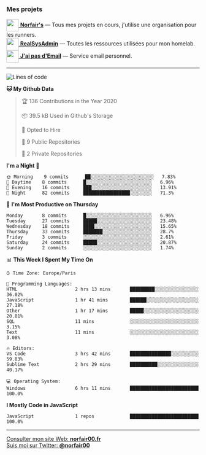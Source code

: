 ### Mes projets


[<img src="https://avatars1.githubusercontent.com/u/68918238?s=96&v=4" width="32" height="32" align="center"> **Norfair's**](https://github.com/norfairs) — Tous mes projets en cours, j'utilise une organisation pour les runners.  
[<img src="https://avatars2.githubusercontent.com/u/64165263?s=96&v=4" width="32" height="32" align="center"> **RealSysAdmin**](https://github.com/realsysadmin-icu) — Toutes les ressources utilisées pour mon homelab.  
[<img src="https://avatars1.githubusercontent.com/u/65110091?s=96&v=4" width="32" height="32" align="center"> **J'ai pas d'Email**](https://github.com/jaipasdemail) — Service email personnel.  

---

<!--START_SECTION:waka-->
![Lines of code](https://img.shields.io/badge/From%20Hello%20World%20I%27ve%20Written-7.1%20million%20lines%20of%20code-blue)

**🐱 My Github Data** 

> 🏆 136 Contributions in the Year 2020
 > 
> 📦 39.5 kB Used in Github's Storage 
 > 
> 💼 Opted to Hire
 > 
> 📜 9 Public Repositories
 > 
> 🔑 2 Private Repositories 

**I'm a Night 🦉** 

```text
🌞 Morning    9 commits      ██░░░░░░░░░░░░░░░░░░░░░░░   7.83% 
🌆 Daytime    8 commits      █░░░░░░░░░░░░░░░░░░░░░░░░   6.96% 
🌃 Evening    16 commits     ███░░░░░░░░░░░░░░░░░░░░░░   13.91% 
🌙 Night      82 commits     █████████████████░░░░░░░░   71.3%

```
📅 **I'm Most Productive on Thursday** 

```text
Monday       8 commits      █░░░░░░░░░░░░░░░░░░░░░░░░   6.96% 
Tuesday      27 commits     █████░░░░░░░░░░░░░░░░░░░░   23.48% 
Wednesday    18 commits     ████░░░░░░░░░░░░░░░░░░░░░   15.65% 
Thursday     33 commits     ███████░░░░░░░░░░░░░░░░░░   28.7% 
Friday       3 commits      ░░░░░░░░░░░░░░░░░░░░░░░░░   2.61% 
Saturday     24 commits     █████░░░░░░░░░░░░░░░░░░░░   20.87% 
Sunday       2 commits      ░░░░░░░░░░░░░░░░░░░░░░░░░   1.74%

```


📊 **This Week I Spent My Time On** 

```text
⌚︎ Time Zone: Europe/Paris

💬 Programming Languages: 
HTML                     2 hrs 13 mins       █████████░░░░░░░░░░░░░░░░   36.02% 
JavaScript               1 hr 41 mins        ██████░░░░░░░░░░░░░░░░░░░   27.18% 
Other                    1 hr 17 mins        █████░░░░░░░░░░░░░░░░░░░░   20.81% 
SQL                      11 mins             ░░░░░░░░░░░░░░░░░░░░░░░░░   3.15% 
Text                     11 mins             ░░░░░░░░░░░░░░░░░░░░░░░░░   3.08%

🔥 Editors: 
VS Code                  3 hrs 42 mins       ███████████████░░░░░░░░░░   59.83% 
Sublime Text             2 hrs 29 mins       ██████████░░░░░░░░░░░░░░░   40.17%

💻 Operating System: 
Windows                  6 hrs 11 mins       █████████████████████████   100.0%

```

**I Mostly Code in JavaScript** 

```text
JavaScript               1 repos             █████████████████████████   100.0%

```



<!--END_SECTION:waka-->

---

[Consulter mon site Web: **norfair00.fr**](https://norfair00.fr/)  
[Suis moi sur Twitter: **@norfair00**](https://twitter.com/norfair00)
